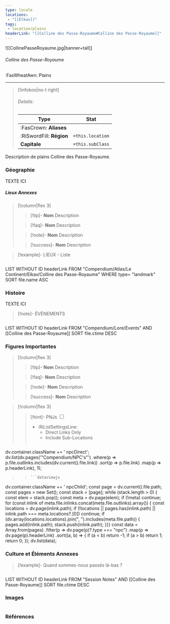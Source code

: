 ```yaml
---
type: locale
locations:
 - "[[Elkav]]"
tags:
 - location/plains
headerLink: "[[Colline des Passe-Royaume#Colline des Passe-Royaume]]"
---
```


![[CollinePasseRoyaume.jpg|banner+tall]]
###### Colline des Passe-Royaume
<span class="sub2">:FasWheatAwn: Plains</span>
___

> [!infobox|no-t right]
> ###### Details:
> | Type | Stat |
> | ---- | ---- |
> | :FasCrown: **Aliases**   |  |
> | :RiSwordFill: **Région** |  `=this.location`|
> | **Capitale** |  `=this.subClass`|

Description de plains Colline des Passe-Royaume.


### Géographie

TEXTE ICI
##### Lieux Annexes

> [!column|flex 3]
>
> > [!tip]- **Nom**
> > Description
>
> > [!faq]- **Nom**
> > Description
>
> > [!note]- **Nom**
> > Description
>
> > [!success]- **Nom**
> > Description

> [!example]- LIEUX - Liste
>```dataview
LIST WITHOUT ID headerLink
FROM "Compendium/Atlas/Le Continent/Elkav/Colline des Passe-Royaume"
WHERE type= "landmark"
SORT file.name ASC

### Histoire

TEXTE ICI

> [!note]- ÉVÈNEMENTS
>```dataview
LIST WITHOUT ID headerLink
FROM "Compendium/Lore/Events" AND [[Colline des Passe-Royaume]]
SORT file.ctime DESC

### Figures Importantes

> [!column|flex 3]
>
> > [!tip]- **Nom**
> > Description
>
> > [!faq]- **Nom**
> > Description
>
> > [!note]- **Nom**
> > Description
>
> > [!success]- **Nom**
> > Description

> [!column|flex 3]
> > [!hint]-  PNJs
> > <input type="checkbox" id="npc"/><ul class="sortMenu"><li class="sortIcon">:RiListSettingsLine:<ul class="dropdown npcedit"><li><label for="npc" class="directLabel active">Direct Links Only</label></li><li><label for="npc" class="childLabel">Include Sub-Locations</label></li></ul></li></ul>
> >```dataviewjs
dv.container.className += ' npcDirect';
dv.list(dv.pages('"Compendium/NPC\'s"')
 .where(p => p.file.outlinks.includes(dv.current().file.link))
.sort(p => p.file.link)
.map(p => p.headerLink), 1);
>>```
>>```dataviewjs
dv.container.className += ' npcChild';
const page = dv.current().file.path;
const pages = new Set();
const stack = [page];
while (stack.length > 0) {
const elem = stack.pop();
const meta = dv.page(elem);
if (!meta) continue;
for (const inlink of meta.file.inlinks.concat(meta.file.outlinks).array()) {
const locations = dv.page(inlink.path);
if (!locations || pages.has(inlink.path) || inlink.path === meta.locations?.[0]) continue;
 if (dv.array(locations.locations).join(", ").includes(meta.file.path)) {
 pages.add(inlink.path);
 stack.push(inlink.path);
}}}
const data = Array.from(pages)
.filter(p => dv.page(p)?.type === "npc")
.map(p => dv.page(p).headerLink)
.sort((a, b) => {
if (a < b) return -1;
if (a > b) return 1;
return 0;
});
dv.list(data);


### Culture et Éléments Annexes



> [!example]- Quand sommes-nous passés là-bas ?
>```dataview
LIST WITHOUT ID headerLink
FROM "Session Notes" AND [[Colline des Passe-Royaume]]
SORT file.ctime DESC


### Images
```image-layout-masonry-3

```

### Références



